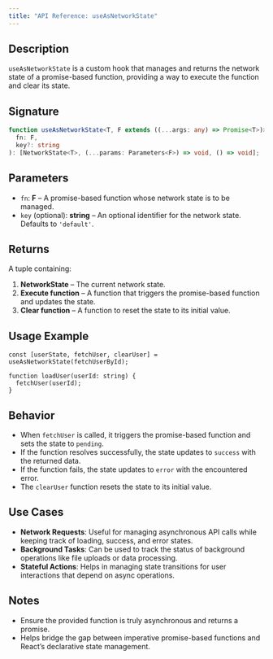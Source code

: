 ```yaml
---
title: "API Reference: useAsNetworkState"
---
```


## Description
`useAsNetworkState` is a custom hook that manages and returns the network state of a promise-based function, providing a way to execute the function and clear its state.

## Signature
```typescript
function useAsNetworkState<T, F extends ((...args: any) => Promise<T>)>(
  fn: F,
  key?: string
): [NetworkState<T>, (...params: Parameters<F>) => void, () => void];
```

## Parameters
- `fn`: **F** – A promise-based function whose network state is to be managed.
- `key` (optional): **string** – An optional identifier for the network state. Defaults to `'default'`.

## Returns
A tuple containing:
1. **NetworkState<T>** – The current network state.
2. **Execute function** – A function that triggers the promise-based function and updates the state.
3. **Clear function** – A function to reset the state to its initial value.

## Usage Example
```tsx
const [userState, fetchUser, clearUser] = useAsNetworkState(fetchUserById);

function loadUser(userId: string) {
  fetchUser(userId);
}
```

## Behavior
- When `fetchUser` is called, it triggers the promise-based function and sets the state to `pending`.
- If the function resolves successfully, the state updates to `success` with the returned data.
- If the function fails, the state updates to `error` with the encountered error.
- The `clearUser` function resets the state to its initial value.

## Use Cases
- **Network Requests**: Useful for managing asynchronous API calls while keeping track of loading, success, and error states.
- **Background Tasks**: Can be used to track the status of background operations like file uploads or data processing.
- **Stateful Actions**: Helps in managing state transitions for user interactions that depend on async operations.

## Notes
- Ensure the provided function is truly asynchronous and returns a promise.
- Helps bridge the gap between imperative promise-based functions and React’s declarative state management.

